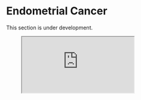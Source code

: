 # Endometrial Cancer
This section is under development.


<figure>
    <iframe src="https://wcrf.github.io/SysRev-Metan/trial_fig.html"></iframe>
</figure>

